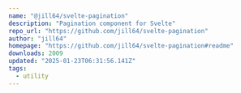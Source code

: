 ```yaml
---
name: "@jill64/svelte-pagination"
description: "Pagination component for Svelte"
repo_url: "https://github.com/jill64/svelte-pagination"
author: "jill64"
homepage: "https://github.com/jill64/svelte-pagination#readme"
downloads: 2009
updated: "2025-01-23T06:31:56.141Z"
tags: 
  - utility
---
```

